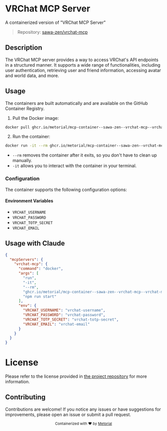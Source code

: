
# VRChat MCP Server

A containerized version of "VRChat MCP Server"

> Repository: [sawa-zen/vrchat-mcp](https://github.com/sawa-zen/vrchat-mcp)

## Description

The VRChat MCP server provides a way to access VRChat's API endpoints in a structured manner. It supports a wide range of functionalities, including user authentication, retrieving user and friend information, accessing avatar and world data, and more.


## Usage

The containers are built automatically and are available on the GitHub Container Registry.

1. Pull the Docker image:

```bash
docker pull ghcr.io/metorial/mcp-container--sawa-zen--vrchat-mcp--vrchat-mcp
```

2. Run the container:

```bash
docker run -it --rm ghcr.io/metorial/mcp-container--sawa-zen--vrchat-mcp--vrchat-mcp 
```

- `--rm` removes the container after it exits, so you don't have to clean up manually.
- `-it` allows you to interact with the container in your terminal.


### Configuration

The container supports the following configuration options:




#### Environment Variables

- `VRCHAT_USERNAME`
- `VRCHAT_PASSWORD`
- `VRCHAT_TOTP_SECRET`
- `VRCHAT_EMAIL`




## Usage with Claude

```json
{
  "mcpServers": {
    "vrchat-mcp": {
      "command": "docker",
      "args": [
        "run",
        "-it",
        "--rm",
        "ghcr.io/metorial/mcp-container--sawa-zen--vrchat-mcp--vrchat-mcp",
        "npm run start"
      ],
      "env": {
        "VRCHAT_USERNAME": "vrchat-username",
        "VRCHAT_PASSWORD": "vrchat-password",
        "VRCHAT_TOTP_SECRET": "vrchat-totp-secret",
        "VRCHAT_EMAIL": "vrchat-email"
      }
    }
  }
}
```

# License

Please refer to the license provided in [the project repository](https://github.com/sawa-zen/vrchat-mcp) for more information.

## Contributing

Contributions are welcome! If you notice any issues or have suggestions for improvements, please open an issue or submit a pull request.

<div align="center">
  <sub>Containerized with ❤️ by <a href="https://metorial.com">Metorial</a></sub>
</div>
  